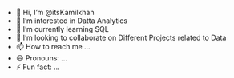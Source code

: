 - 👋 Hi, I’m @itsKamilkhan
- 👀 I’m interested in Datta Analytics
- 🌱 I’m currently learning SQL
- 💞️ I’m looking to collaborate on Different Projects related to Data
- 📫 How to reach me ...
- 😄 Pronouns: ...
- ⚡ Fun fact: ...

<!---
itsKamilkhan/itsKamilkhan is a ✨ special ✨ repository because its `README.md` (this file) appears on your GitHub profile.
You can click the Preview link to take a look at your changes.
--->
